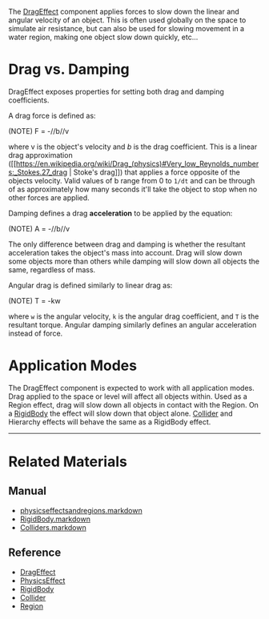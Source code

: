 The [DragEffect](https://github.com/ArendDanielek/ZeroDocsTest/blob/master/code_reference/class_reference/DragEffect.markdown) component applies forces to slow down the linear and angular velocity of an object. This is often used globally on the space to simulate air resistance, but can also be used for slowing movement in a water region, making one object slow down quickly, etc...

 #  Drag vs. Damping
DragEffect exposes properties for setting both drag and damping coefficients.

A drag force is defined as:

(NOTE) F = -//b//v

where v is the object's velocity and *b* is the drag coefficient. This is a linear drag approximation ([[https://en.wikipedia.org/wiki/Drag_(physics)#Very_low_Reynolds_numbers:_Stokes.27_drag | Stoke's drag]]) that applies a force opposite of the objects velocity. Valid values of b range from 0 to `1/dt` and can be through of as approximately how many seconds it'll take the object to stop when no other forces are applied.

Damping defines a drag __acceleration__ to be applied by the equation:

(NOTE) A = -//b//v

The only difference between drag and damping is whether the resultant acceleration takes the object's mass into account. Drag will slow down some objects more than others while damping will slow down all objects the same, regardless of mass.

Angular drag is defined similarly to linear drag as:

(NOTE) T = -kw

where `w` is the angular velocity, `k` is the angular drag coefficient, and `T` is the resultant torque. Angular damping similarly defines an angular acceleration instead of force.

 #  Application Modes
The DragEffect component is expected to work with all application modes. Drag applied to the space or level will affect all objects within. Used as a Region effect, drag will slow down all objects in contact with the Region. On a [RigidBody](https://github.com/ArendDanielek/ZeroDocsTest/blob/master/zero_editor_documentation/zeromanual/physics/physicseffectsandregions/RigidBody.markdown) the effect will slow down that object alone. [Collider](https://github.com/ArendDanielek/ZeroDocsTest/blob/master/zero_editor_documentation/zeromanual/physics/physicseffectsandregions/Colliders.markdown) and Hierarchy effects will behave the same as a RigidBody effect.

---
 #  Related Materials
 ##  Manual
- [physicseffectsandregions.markdown](https://github.com/ArendDanielek/ZeroDocsTest/blob/master/zero_editor_documentation/zeromanual/physics/physicseffectsandregions.markdown)
- [RigidBody.markdown](https://github.com/ArendDanielek/ZeroDocsTest/blob/master/zero_editor_documentation/zeromanual/physics/physicseffectsandregions/RigidBody.markdown)
- [Colliders.markdown](https://github.com/ArendDanielek/ZeroDocsTest/blob/master/zero_editor_documentation/zeromanual/physics/physicseffectsandregions/Colliders.markdown)

 ##  Reference
- [DragEffect](https://github.com/ArendDanielek/ZeroDocsTest/blob/master/code_reference/class_reference/DragEffect.markdown)
- [PhysicsEffect](https://github.com/ArendDanielek/ZeroDocsTest/blob/master/code_reference/class_reference/PhysicsEffect.markdown)
- [RigidBody](https://github.com/ArendDanielek/ZeroDocsTest/blob/master/code_reference/class_reference/RigidBody.markdown)
- [Collider](https://github.com/ArendDanielek/ZeroDocsTest/blob/master/code_reference/class_reference/Collider.markdown)
- [Region](https://github.com/ArendDanielek/ZeroDocsTest/blob/master/code_reference/class_reference/Region.markdown) 
  
  
  
  
  
  
  

 